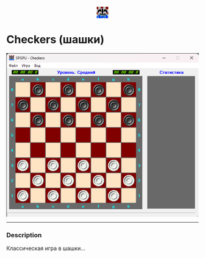 <img 
    style="display: block; 
           margin-left: auto;
           margin-right: auto;
           width: 6%;"
    src="Checkers.png" 
    alt="Icon logo">
</img>

# Checkers (шашки)

<img 
    style="display: block; 
           margin-left: auto;
           margin-right: auto;"
    src="Screeen.png" 
    alt="Screeen">

----
### Description  

Классическая игра в шашки...